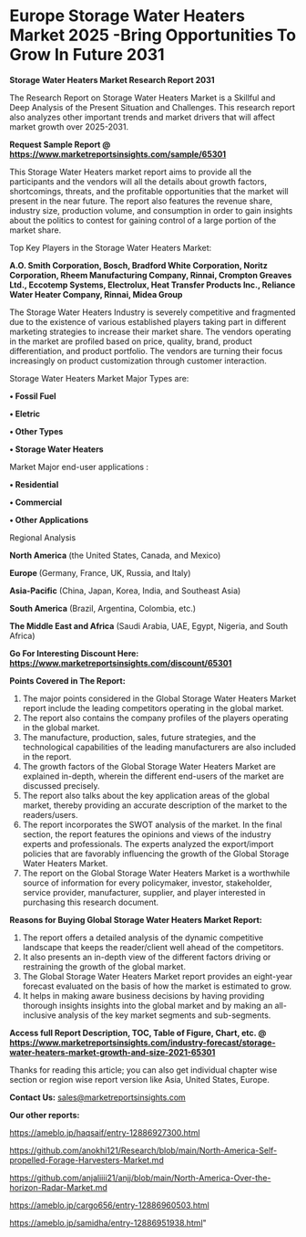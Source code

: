 # Europe Storage Water Heaters Market 2025 -Bring Opportunities To Grow In Future 2031

<strong>Storage Water Heaters Market Research Report 2031</strong>

The Research Report on Storage Water Heaters Market is a Skillful and Deep Analysis of the Present Situation and Challenges. This research report also analyzes other important trends and market drivers that will affect market growth over 2025-2031.

<strong>Request Sample Report @ <a href=https://www.marketreportsinsights.com/sample/65301>https://www.marketreportsinsights.com/sample/65301</a></strong>

This Storage Water Heaters market report aims to provide all the participants and the vendors will all the details about growth factors, shortcomings, threats, and the profitable opportunities that the market will present in the near future. The report also features the revenue share, industry size, production volume, and consumption in order to gain insights about the politics to contest for gaining control of a large portion of the market share.

Top Key Players in the Storage Water Heaters Market:

<strong>A.O. Smith Corporation, Bosch, Bradford White Corporation, Noritz Corporation, Rheem Manufacturing Company, Rinnai, Crompton Greaves Ltd., Eccotemp Systems, Electrolux, Heat Transfer Products Inc., Reliance Water Heater Company, Rinnai, Midea Group</strong>

The Storage Water Heaters Industry is severely competitive and fragmented due to the existence of various established players taking part in different marketing strategies to increase their market share. The vendors operating in the market are profiled based on price, quality, brand, product differentiation, and product portfolio. The vendors are turning their focus increasingly on product customization through customer interaction.

Storage Water Heaters Market Major Types are:

<strong>• Fossil Fuel

• Eletric

• Other Types

• Storage Water Heaters</strong>

Market Major end-user applications :

<strong>• Residential

• Commercial

• Other Applications</strong>

Regional Analysis

</u><strong><b>North America</b></strong> (the United States, Canada, and Mexico)

<strong><b>Europe </b></strong>(Germany, France, UK, Russia, and Italy)

<strong><b>Asia-Pacific</b></strong> (China, Japan, Korea, India, and Southeast Asia)

<strong><b>South America</b></strong> (Brazil, Argentina, Colombia, etc.)

<strong><b>The Middle East and Africa</b></strong> (Saudi Arabia, UAE, Egypt, Nigeria, and South Africa)

<strong>Go For Interesting Discount Here: <a href=https://www.marketreportsinsights.com/discount/65301>https://www.marketreportsinsights.com/discount/65301</a></strong>

<strong>Points Covered in The Report:</strong>
<ol>
  <li>The major points considered in the Global Storage Water Heaters Market report include the leading competitors operating in the global market.</li>
  <li>The report also contains the company profiles of the players operating in the global market.</li>
  <li>The manufacture, production, sales, future strategies, and the technological capabilities of the leading manufacturers are also included in the report.</li>
  <li>The growth factors of the Global Storage Water Heaters Market are explained in-depth, wherein the different end-users of the market are discussed precisely.</li>
  <li>The report also talks about the key application areas of the global market, thereby providing an accurate description of the market to the readers/users.</li>
  <li>The report incorporates the SWOT analysis of the market. In the final section, the report features the opinions and views of the industry experts and professionals. The experts analyzed the export/import policies that are favorably influencing the growth of the Global Storage Water Heaters Market.</li>
  <li>The report on the Global Storage Water Heaters Market is a worthwhile source of information for every policymaker, investor, stakeholder, service provider, manufacturer, supplier, and player interested in purchasing this research document.</li>
</ol>
<strong>Reasons for Buying Global Storage Water Heaters Market Report:</strong>

<ol>
  <li>The report offers a detailed analysis of the dynamic competitive landscape that keeps the reader/client well ahead of the competitors.</li>
  <li>It also presents an in-depth view of the different factors driving or restraining the growth of the global market.</li>
  <li>The Global Storage Water Heaters Market report provides an eight-year forecast evaluated on the basis of how the market is estimated to grow.</li>
  <li>It helps in making aware business decisions by having providing thorough insights insights into the global market and by making an all-inclusive analysis of the key market segments and sub-segments.</li>
</ol>
<strong>Access full Report Description, TOC, Table of Figure, Chart, etc. @ <a href=https://www.marketreportsinsights.com/industry-forecast/storage-water-heaters-market-growth-and-size-2021-65301>https://www.marketreportsinsights.com/industry-forecast/storage-water-heaters-market-growth-and-size-2021-65301</a></strong>


Thanks for reading this article; you can also get individual chapter wise section or region wise report version like Asia, United States, Europe.

<strong>Contact Us:</strong>
sales@marketreportsinsights.com

<strong>Our other reports:</strong>

<a href=https://ameblo.jp/haqsaif/entry-12886927300.html>https://ameblo.jp/haqsaif/entry-12886927300.html</a>

<a href=https://github.com/anokhi121/Research/blob/main/North-America-Self-propelled-Forage-Harvesters-Market.md>https://github.com/anokhi121/Research/blob/main/North-America-Self-propelled-Forage-Harvesters-Market.md</a>

<a href=https://github.com/anjaliiii21/anjj/blob/main/North-America-Over-the-horizon-Radar-Market.md>https://github.com/anjaliiii21/anjj/blob/main/North-America-Over-the-horizon-Radar-Market.md</a>

<a href=https://ameblo.jp/cargo656/entry-12886960503.html>https://ameblo.jp/cargo656/entry-12886960503.html</a>

<a href=https://ameblo.jp/samidha/entry-12886951938.html>https://ameblo.jp/samidha/entry-12886951938.html</a>"
